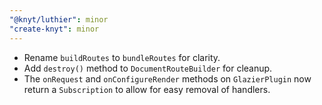 ```yaml
---
"@knyt/luthier": minor
"create-knyt": minor
---
```


- Rename `buildRoutes` to `bundleRoutes` for clarity.
- Add `destroy()` method to `DocumentRouteBuilder` for cleanup.
- The `onRequest` and `onConfigureRender` methods on `GlazierPlugin` now return a `Subscription` to allow for easy removal of handlers.
